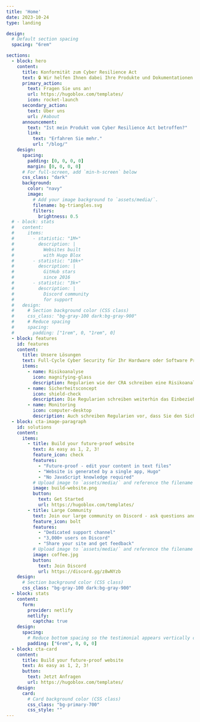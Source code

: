 ```yaml
---
title: 'Home'
date: 2023-10-24
type: landing

design:
  # Default section spacing
  spacing: "6rem"

sections:
  - block: hero
    content:
      title: Konformität zum Cyber Resilience Act
      text: 🔒 Wir helfen Ihnen dabei Ihre Produkte und Dokumentationen konform zu aktuellen EU IT-Sicherheitsrichtlinien zu gestalten. 🔒
      primary_action:
        text: Fragen Sie uns an!
        url: https://hugoblox.com/templates/
        icon: rocket-launch
      secondary_action:
        text: Über uns
        url: /#about
      announcement:
        text: "Ist mein Produkt vom Cyber Resilience Act betroffen?"
        link:
          text: "Erfahren Sie mehr."
          url: "/blog/"
    design:
      spacing:
        padding: [0, 0, 0, 0]
        margin: [0, 0, 0, 0]
      # For full-screen, add `min-h-screen` below
      css_class: "dark"
      background:
        color: "navy"
        image:
          # Add your image background to `assets/media/`.
          filename: bg-triangles.svg
          filters:
            brightness: 0.5
  # - block: stats
  #   content:
  #     items:  
  #       - statistic: "1M+"
  #         description: |
  #           Websites built  
  #           with Hugo Blox
  #       - statistic: "10k+"
  #         description: |
  #           GitHub stars  
  #           since 2016
  #       - statistic: "3k+"
  #         description: |
  #           Discord community  
  #           for support
  #   design:
  #     # Section background color (CSS class)
  #     css_class: "bg-gray-100 dark:bg-gray-900"
  #     # Reduce spacing
  #     spacing:
  #       padding: ["1rem", 0, "1rem", 0]
  - block: features
    id: features
    content:
      title: Unsere Lösungen
      text: Full-Cycle Cyber Security für Ihr Hardware oder Software Produkt
      items:
        - name: Risikoanalyse
          icon: magnifying-glass
          description: Regularien wie der CRA schreiben eine Risikoanalyse als Teil der technischen Dokumentation Ihres Produkts vor. Wir helfen Ihnen bei der Durchführung der Analyse und der Erstellung der entsprechenden Dokumentation.
        - name: Sicherheitsconcept
          icon: shield-check
          description: Die Regularien schreiben weiterhin das Einbeziehen von Cybersicherheit während des gesamten Produktzyklus vor. Gerne helfen wir Ihnen dabei Ihr Produkt sicher zu gestalten und beraten zu wirksamen Maßnahmen, welche die Sicherheitsrisiken minimieren. 
        - name: Monitoring
          icon: computer-desktop
          description: Auch schreiben Regularien vor, dass Sie den Sicherheitszustands Ihres Produktes in Betrieb überprüfen und Sicherheitsvorfälle melden. Gerne entwickeln wir mit Ihnen gemeinsam Lösungen, wie Sie einen sicheren Betrieb Ihres Produktes beurteilen können. 
  - block: cta-image-paragraph
    id: solutions
    content:
      items:
        - title: Build your future-proof website
          text: As easy as 1, 2, 3!
          feature_icon: check
          features:
            - "Future-proof - edit your content in text files"
            - "Website is generated by a single app, Hugo"
            - "No JavaScript knowledge required"
          # Upload image to `assets/media/` and reference the filename here
          image: build-website.png
          button:
            text: Get Started
            url: https://hugoblox.com/templates/
        - title: Large Community
          text: Join our large community on Discord - ask questions and get live responses
          feature_icon: bolt
          features:
            - "Dedicated support channel"
            - "3,000+ users on Discord"
            - "Share your site and get feedback"
          # Upload image to `assets/media/` and reference the filename here
          image: coffee.jpg
          button:
            text: Join Discord
            url: https://discord.gg/z8wNYzb
    design:
      # Section background color (CSS class)
      css_class: "bg-gray-100 dark:bg-gray-900"
  - block: stats  
    content:
      form:
        provider: netlify
        netlify:
          captcha: true
    design:
      spacing:
        # Reduce bottom spacing so the testimonial appears vertically centered between sections
        padding: ["6rem", 0, 0, 0]
  - block: cta-card
    content:
      title: Build your future-proof website
      text: As easy as 1, 2, 3!
      button:
        text: Jetzt Anfragen
        url: https://hugoblox.com/templates/
    design:
      card:
        # Card background color (CSS class)
        css_class: "bg-primary-700"
        css_style: ""
---
```

